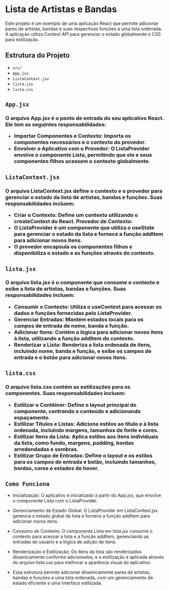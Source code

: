 # Lista de Artistas e Bandas

Este projeto é um exemplo de uma aplicação React que permite adicionar pares de artistas, bandas e suas respectivas funções a uma lista ordenada. A aplicação utiliza Context API para gerenciar o estado globalmente e CSS para estilização.

## Estrutura do Projeto

  - `src/`
  - `App.jsx`
  - `ListaContext.jsx`
  - `lista.jsx`
  - `lista.css`

## `App.jsx`
 
<h3> O arquivo App.jsx é o ponto de entrada do seu aplicativo React. Ele tem as seguintes responsabilidades:

- Importar Componentes e Contexto: Importa os componentes necessários e o contexto do provedor.
- Envolver o Aplicativo com o Provedor: O ListaProvider envolve o componente Lista, permitindo que ele e seus componentes filhos acessem o contexto globalmente.

## `ListaContext.jsx`

<h3> O arquivo ListaContext.jsx define o contexto e o provedor para gerenciar o estado da lista de artistas, bandas e funções. Suas responsabilidades incluem:

- Criar o Contexto: Define um contexto utilizando o createContext do React.
Provedor de Contexto: 
- O ListaProvider é um componente que utiliza o useState para gerenciar o estado da lista e fornece a função addItem para adicionar novos itens. 
- O provedor encapsula os componentes filhos e disponibiliza o estado e as funções através do contexto.

## `lista.jsx`

<h3> O arquivo lista.jsx é o componente que consome o contexto e exibe a lista de artistas, bandas e funções. Suas responsabilidades incluem:

- Consumir o Contexto: Utiliza o useContext para acessar os dados e funções fornecidas pelo ListaProvider.
- Gerenciar Entradas: Mantém estados locais para os campos de entrada de nome, banda e função.
- Adicionar Itens: Contém a lógica para adicionar novos itens à lista, utilizando a função addItem do contexto.
- Renderizar a Lista: Renderiza a lista ordenada de itens, incluindo nome, banda e função, e exibe os campos de entrada e o botão para adicionar novos itens.

## `lista.css`
<h3> O arquivo lista.css contém as estilizações para os componentes. Suas responsabilidades incluem:

- Estilizar o Contêiner: Define o layout principal do componente, centrando o conteúdo e adicionando espaçamento.
- Estilizar Títulos e Listas: Adiciona estilos ao título e à lista ordenada, incluindo margens, tamanhos de fonte e cores.
- Estilizar Itens da Lista: Aplica estilos aos itens individuais da lista, como fundo, margens, padding, bordas arredondadas e sombras.
- Estilizar Grupo de Entradas: Define o layout e os estilos para os campos de entrada e botão, incluindo tamanhos, bordas, cores e estados de hover.

## `Como Funciona`
- Inicialização: O aplicativo é inicializado a partir do App.jsx, que envolve o componente Lista com o ListaProvider.

- Gerenciamento de Estado Global: O ListaProvider em ListaContext.jsx gerencia o estado global da lista e fornece a função addItem para adicionar novos itens.
- Consumo de Contexto: O componente Lista em lista.jsx consome o contexto para acessar a lista e a função addItem, gerenciando as entradas do usuário e a lógica de adição de itens.
- Renderização e Estilização: Os itens da lista são renderizados dinamicamente conforme adicionados, e a estilização é aplicada através do arquivo lista.css para melhorar a aparência visual do aplicativo.
- Essa estrutura permite adicionar dinamicamente pares de artistas, bandas e funções a uma lista ordenada, com um gerenciamento de estado eficiente e uma interface estilizada.